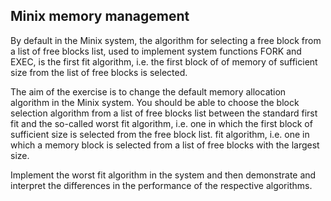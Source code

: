## Minix memory management

By default in the Minix system, the algorithm for selecting a free block from a list of
free blocks list, used to implement system functions FORK and
EXEC, is the first fit algorithm, i.e. the first block of
of memory of sufficient size from the list of free blocks is selected.

The aim of the exercise is to change the default memory allocation algorithm in the
Minix system. You should be able to choose the block selection algorithm from a list of
free blocks list between the standard first fit and the so-called worst fit algorithm, i.e. one in which the first block of sufficient size is selected from the free block list.
fit algorithm, i.e. one in which a memory block is selected from a list of free
blocks with the largest size.

Implement the worst fit algorithm in the system and then
demonstrate and interpret the differences in the performance of the respective algorithms.